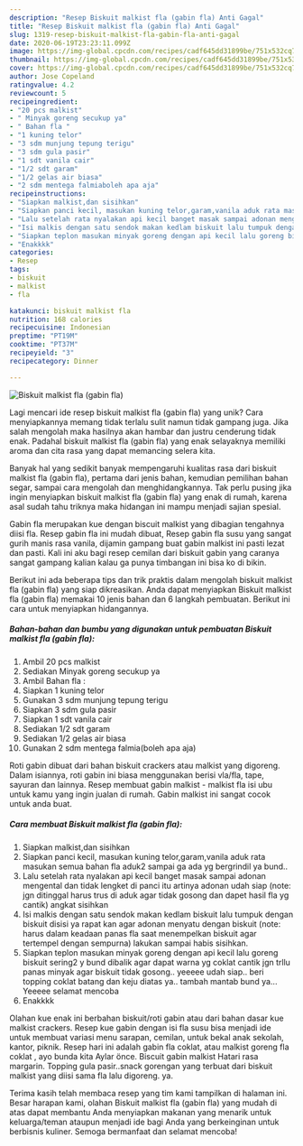 ```yaml
---
description: "Resep Biskuit malkist fla (gabin fla) Anti Gagal"
title: "Resep Biskuit malkist fla (gabin fla) Anti Gagal"
slug: 1319-resep-biskuit-malkist-fla-gabin-fla-anti-gagal
date: 2020-06-19T23:23:11.099Z
image: https://img-global.cpcdn.com/recipes/cadf645dd31899be/751x532cq70/biskuit-malkist-fla-gabin-fla-foto-resep-utama.jpg
thumbnail: https://img-global.cpcdn.com/recipes/cadf645dd31899be/751x532cq70/biskuit-malkist-fla-gabin-fla-foto-resep-utama.jpg
cover: https://img-global.cpcdn.com/recipes/cadf645dd31899be/751x532cq70/biskuit-malkist-fla-gabin-fla-foto-resep-utama.jpg
author: Jose Copeland
ratingvalue: 4.2
reviewcount: 5
recipeingredient:
- "20 pcs malkist"
- " Minyak goreng secukup ya"
- " Bahan fla "
- "1 kuning telor"
- "3 sdm munjung tepung terigu"
- "3 sdm gula pasir"
- "1 sdt vanila cair"
- "1/2 sdt garam"
- "1/2 gelas air biasa"
- "2 sdm mentega falmiaboleh apa aja"
recipeinstructions:
- "Siapkan malkist,dan sisihkan"
- "Siapkan panci kecil, masukan kuning telor,garam,vanila aduk rata masukan semua bahan fla aduk2 sampai ga ada yg bergrindil ya bund.."
- "Lalu setelah rata nyalakan api kecil banget masak sampai adonan mengental dan tidak lengket di panci itu artinya adonan udah siap (note: jgn ditinggal harus trus di aduk agar tidak gosong dan dapet hasil fla yg cantik) angkat sisihkan"
- "Isi malkis dengan satu sendok makan kedlam biskuit lalu tumpuk dengan biskuit disisi ya rapat kan agar adonan menyatu dengan biskuit (note: harus dalam keadaan panas fla saat menempelkan biskuit agar tertempel dengan sempurna) lakukan sampai habis sisihkan."
- "Siapkan teplon masukan minyak goreng dengan api kecil lalu goreng biskuit sering2 y bund dibalik agar dapat warna yg coklat cantik jgn trllu panas minyak agar biskuit tidak gosong.. yeeeee udah siap.. beri topping coklat batang dan keju diatas ya.. tambah mantab bund ya... Yeeeee selamat mencoba"
- "Enakkkk"
categories:
- Resep
tags:
- biskuit
- malkist
- fla

katakunci: biskuit malkist fla 
nutrition: 168 calories
recipecuisine: Indonesian
preptime: "PT19M"
cooktime: "PT37M"
recipeyield: "3"
recipecategory: Dinner

---
```



![Biskuit malkist fla (gabin fla)](https://img-global.cpcdn.com/recipes/cadf645dd31899be/751x532cq70/biskuit-malkist-fla-gabin-fla-foto-resep-utama.jpg)

Lagi mencari ide resep biskuit malkist fla (gabin fla) yang unik? Cara menyiapkannya memang tidak terlalu sulit namun tidak gampang juga. Jika salah mengolah maka hasilnya akan hambar dan justru cenderung tidak enak. Padahal biskuit malkist fla (gabin fla) yang enak selayaknya memiliki aroma dan cita rasa yang dapat memancing selera kita.

Banyak hal yang sedikit banyak mempengaruhi kualitas rasa dari biskuit malkist fla (gabin fla), pertama dari jenis bahan, kemudian pemilihan bahan segar, sampai cara mengolah dan menghidangkannya. Tak perlu pusing jika ingin menyiapkan biskuit malkist fla (gabin fla) yang enak di rumah, karena asal sudah tahu triknya maka hidangan ini mampu menjadi sajian spesial.

Gabin fla merupakan kue dengan biscuit malkist yang dibagian tengahnya diisi fla. Resep gabin fla ini mudah dibuat, Resep gabin fla susu yang sangat gurih manis rasa vanila, dijamin gampang buat gabin malkist ini pasti lezat dan pasti. Kali ini aku bagi resep cemilan dari biskuit gabin yang caranya sangat gampang kalian kalau ga punya timbangan ini bisa ko di bikin.


Berikut ini ada beberapa tips dan trik praktis dalam mengolah biskuit malkist fla (gabin fla) yang siap dikreasikan. Anda dapat menyiapkan Biskuit malkist fla (gabin fla) memakai 10 jenis bahan dan 6 langkah pembuatan. Berikut ini cara untuk menyiapkan hidangannya.

<!--inarticleads1-->

##### Bahan-bahan dan bumbu yang digunakan untuk pembuatan Biskuit malkist fla (gabin fla):

1. Ambil 20 pcs malkist
1. Sediakan  Minyak goreng secukup ya
1. Ambil  Bahan fla :
1. Siapkan 1 kuning telor
1. Gunakan 3 sdm munjung tepung terigu
1. Siapkan 3 sdm gula pasir
1. Siapkan 1 sdt vanila cair
1. Sediakan 1/2 sdt garam
1. Sediakan 1/2 gelas air biasa
1. Gunakan 2 sdm mentega falmia(boleh apa aja)


Roti gabin dibuat dari bahan biskuit crackers atau malkist yang digoreng. Dalam isiannya, roti gabin ini biasa menggunakan berisi vla/fla, tape, sayuran dan lainnya. Resep membuat gabin malkist - malkist fla isi ubu untuk kamu yang ingin jualan di rumah. Gabin malkist ini sangat cocok untuk anda buat. 

<!--inarticleads2-->

##### Cara membuat Biskuit malkist fla (gabin fla):

1. Siapkan malkist,dan sisihkan
1. Siapkan panci kecil, masukan kuning telor,garam,vanila aduk rata masukan semua bahan fla aduk2 sampai ga ada yg bergrindil ya bund..
1. Lalu setelah rata nyalakan api kecil banget masak sampai adonan mengental dan tidak lengket di panci itu artinya adonan udah siap (note: jgn ditinggal harus trus di aduk agar tidak gosong dan dapet hasil fla yg cantik) angkat sisihkan
1. Isi malkis dengan satu sendok makan kedlam biskuit lalu tumpuk dengan biskuit disisi ya rapat kan agar adonan menyatu dengan biskuit (note: harus dalam keadaan panas fla saat menempelkan biskuit agar tertempel dengan sempurna) lakukan sampai habis sisihkan.
1. Siapkan teplon masukan minyak goreng dengan api kecil lalu goreng biskuit sering2 y bund dibalik agar dapat warna yg coklat cantik jgn trllu panas minyak agar biskuit tidak gosong.. yeeeee udah siap.. beri topping coklat batang dan keju diatas ya.. tambah mantab bund ya... Yeeeee selamat mencoba
1. Enakkkk


Olahan kue enak ini berbahan biskuit/roti gabin atau dari bahan dasar kue malkist crackers. Resep kue gabin dengan isi fla susu bisa menjadi ide untuk membuat variasi menu sarapan, cemilan, untuk bekal anak sekolah, kantor, piknik. Resep hari ini adalah gabin fla coklat, atau malkist goreng fla coklat , ayo bunda kita Aylar önce. Biscuit gabin malkist Hatari rasa margarin. Topping gula pasir..snack gorengan yang terbuat dari biskuit malkist yang diisi sama fla lalu digoreng. ya. 

Terima kasih telah membaca resep yang tim kami tampilkan di halaman ini. Besar harapan kami, olahan Biskuit malkist fla (gabin fla) yang mudah di atas dapat membantu Anda menyiapkan makanan yang menarik untuk keluarga/teman ataupun menjadi ide bagi Anda yang berkeinginan untuk berbisnis kuliner. Semoga bermanfaat dan selamat mencoba!

